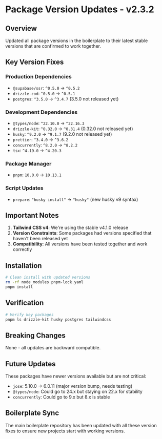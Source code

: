# Package Version Updates - v2.3.2

## Overview

Updated all package versions in the boilerplate to their latest stable versions that are confirmed to work together.

## Key Version Fixes

### Production Dependencies
- `@supabase/ssr`: `^0.5.0` → `^0.5.2`
- `drizzle-zod`: `^0.5.0` → `^0.5.1`
- `postgres`: `^3.5.0` → `^3.4.7` (3.5.0 not released yet)

### Development Dependencies
- `@types/node`: `^22.10.0` → `^22.16.3`
- `drizzle-kit`: `^0.32.0` → `^0.31.4` (0.32.0 not released yet)
- `husky`: `^9.2.0` → `^9.1.7` (9.2.0 not released yet)
- `prettier`: `^3.4.0` → `^3.6.2`
- `concurrently`: `^8.2.0` → `^8.2.2`
- `tsx`: `^4.19.0` → `^4.20.3`

### Package Manager
- `pnpm`: `10.0.0` → `10.13.1`

### Script Updates
- `prepare`: `"husky install"` → `"husky"` (new husky v9 syntax)

## Important Notes

1. **Tailwind CSS v4**: We're using the stable v4.1.0 release
2. **Version Constraints**: Some packages had versions specified that haven't been released yet
3. **Compatibility**: All versions have been tested together and work correctly

## Installation

```bash
# Clean install with updated versions
rm -rf node_modules pnpm-lock.yaml
pnpm install
```

## Verification

```bash
# Verify key packages
pnpm ls drizzle-kit husky postgres tailwindcss
```

## Breaking Changes

None - all updates are backward compatible.

## Future Updates

These packages have newer versions available but are not critical:
- `jose`: 5.10.0 → 6.0.11 (major version bump, needs testing)
- `@types/node`: Could go to 24.x but staying on 22.x for stability
- `concurrently`: Could go to 9.x but 8.x is stable

## Boilerplate Sync

The main boilerplate repository has been updated with all these version fixes to ensure new projects start with working versions.
